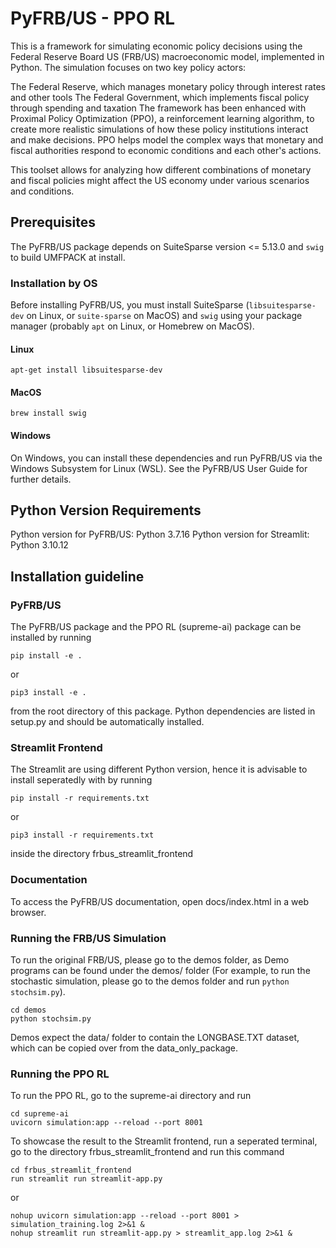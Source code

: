 
# PyFRB/US - PPO RL
This is a framework for simulating economic policy decisions using the Federal Reserve Board US (FRB/US) macroeconomic model, implemented in Python. The simulation focuses on two key policy actors:

The Federal Reserve, which manages monetary policy through interest rates and other tools
The Federal Government, which implements fiscal policy through spending and taxation
The framework has been enhanced with Proximal Policy Optimization (PPO), a reinforcement learning algorithm, to create more realistic simulations of how these policy institutions interact and make decisions. PPO helps model the complex ways that monetary and fiscal authorities respond to economic conditions and each other's actions.

This toolset allows for analyzing how different combinations of monetary and fiscal policies might affect the US economy under various scenarios and conditions.



## Prerequisites
The PyFRB/US package depends on SuiteSparse version <= 5.13.0 and `swig` to build UMFPACK at install.

### Installation by OS
Before installing PyFRB/US, you must install SuiteSparse (`libsuitesparse-dev` on Linux,
or `suite-sparse` on MacOS) and `swig` using your package manager (probably `apt` on
Linux, or Homebrew on MacOS).
#### Linux

```
apt-get install libsuitesparse-dev
```

#### MacOS
```
brew install swig
```

#### Windows
On Windows, you can install these dependencies and run PyFRB/US via the Windows Subsystem
for Linux (WSL). See the PyFRB/US User Guide for further details.

## Python Version Requirements
Python version for PyFRB/US: Python 3.7.16
Python version for Streamlit: Python 3.10.12

## Installation guideline 
### PyFRB/US
The PyFRB/US package and the PPO RL (supreme-ai) package can be installed by running 
```
pip install -e .
```
or 
```
pip3 install -e .
``` 

from the root directory of this package.
Python dependencies are listed in setup.py and should be automatically installed.

### Streamlit Frontend
The Streamlit are using different Python version, hence it is advisable to install seperatedly with by running 

```
pip install -r requirements.txt
```

or 

```
pip3 install -r requirements.txt 
``` 

inside the directory frbus_streamlit_frontend

### Documentation
To access the PyFRB/US documentation, open docs/index.html in a web browser.

### Running the FRB/US Simulation

To run the original FRB/US, please go to the demos folder, as Demo programs can be found under the demos/ folder (For example, to run the stochastic simulation, please go to the demos folder and run `python stochsim.py`).

```
cd demos
python stochsim.py
```

Demos expect the data/ folder to contain the LONGBASE.TXT dataset, which can be copied
over from the data_only_package.

### Running the PPO RL

To run the PPO RL, go to the supreme-ai directory and run 

```
cd supreme-ai
uvicorn simulation:app --reload --port 8001
```

To showcase the result to the Streamlit frontend, run a seperated terminal,
go to the directory frbus_streamlit_frontend and run this command

```
cd frbus_streamlit_frontend
run streamlit run streamlit-app.py
```

or

```
nohup uvicorn simulation:app --reload --port 8001 > simulation_training.log 2>&1 & 
nohup streamlit run streamlit-app.py > streamlit_app.log 2>&1 &
```
